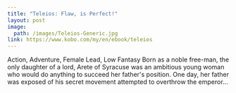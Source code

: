 ```yaml
---
title: "Teleios: Flaw, is Perfect!"
layout: post
image:
  path: /images/Teleios-Generic.jpg
link: https://www.kobo.com/my/en/ebook/teleios
---
```

Action, Adventure, Female Lead, Low Fantasy
Born as a noble free-man, the only daughter of a lord, Arete of Syracuse was an ambitious young woman who would do anything to succeed her father's position. One day, her father was exposed of his secret movement attempted to overthrow the emperor...